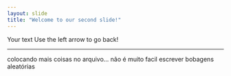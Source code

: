 ```yaml
---
layout: slide
title: "Welcome to our second slide!"
---
```

Your text
Use the left arrow to go back!

----
colocando mais coisas no arquivo...
não é muito facil escrever bobagens aleatórias
